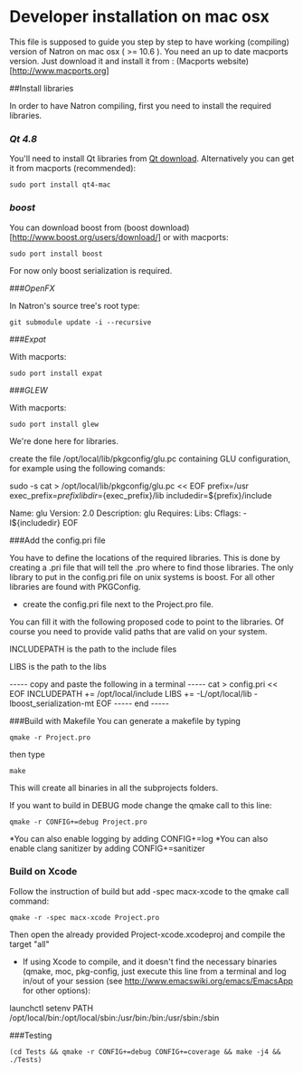 Developer installation on mac osx
=================================

This file is supposed to guide you step by step to have working (compiling) version of Natron on mac osx ( >= 10.6 ). 
You need an up to date macports version. Just download it and install it from : 
(Macports website)[http://www.macports.org]

##Install libraries

In order to have Natron compiling, first you need to install the required libraries.

### *Qt 4.8*

You'll need to install Qt libraries from [Qt download](http://qt-project.org/downloads).
Alternatively you can get it from macports (recommended):

	sudo port install qt4-mac

### *boost*

You can download boost from 
(boost download)[http://www.boost.org/users/download/]
or with macports:

	sudo port install boost

For now only boost serialization is required.


###*OpenFX*

In Natron's source tree's root type:

	git submodule update -i --recursive

###*Expat*

With macports:

	sudo port install expat	

###*GLEW*

With macports:

	sudo port install glew
	
We're done here for libraries.


create the file /opt/local/lib/pkgconfig/glu.pc containing GLU
configuration, for example using the following comands:

sudo -s
cat > /opt/local/lib/pkgconfig/glu.pc << EOF
 prefix=/usr
 exec_prefix=${prefix}
 libdir=${exec_prefix}/lib
 includedir=${prefix}/include


Name: glu
 Version: 2.0
 Description: glu
 Requires:
 Libs:
 Cflags: -I${includedir}
EOF

###Add the config.pri file

You have to define the locations of the required libraries.
This is done by creating a .pri file that will tell the .pro where to find those libraries.
The only library to put in the config.pri file on unix systems is boost.
For all other libraries are found with PKGConfig.

- create the config.pri file next to the Project.pro file.

You can fill it with the following proposed code to point to the libraries.
Of course you need to provide valid paths that are valid on your system.

INCLUDEPATH is the path to the include files

LIBS is the path to the libs

----- copy and paste the following in a terminal -----
cat > config.pri << EOF
  INCLUDEPATH += /opt/local/include
  LIBS += -L/opt/local/lib -lboost_serialization-mt
EOF
----- end -----

###Build with Makefile
You can generate a makefile by typing

	qmake -r Project.pro

then type

	make
	
This will create all binaries in all the subprojects folders.

If you want to build in DEBUG mode change the qmake call to this line:

	qmake -r CONFIG+=debug Project.pro

*You can also enable logging by adding CONFIG+=log
*You can also enable clang sanitizer by adding CONFIG+=sanitizer

### Build on Xcode

Follow the instruction of build but 
add -spec macx-xcode to the qmake call command:

	qmake -r -spec macx-xcode Project.pro
	
Then open the already provided Project-xcode.xcodeproj and compile the target "all"

* If using Xcode to compile, and it doesn't find the necessary
binaries (qmake, moc, pkg-config, just execute this line from a
terminal and log in/out of your session (see
http://www.emacswiki.org/emacs/EmacsApp for other options):

launchctl setenv PATH /opt/local/bin:/opt/local/sbin:/usr/bin:/bin:/usr/sbin:/sbin



###Testing

	(cd Tests && qmake -r CONFIG+=debug CONFIG+=coverage && make -j4 && ./Tests)
